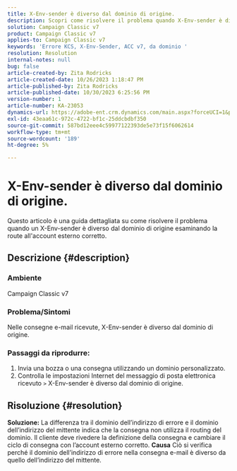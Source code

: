 ```yaml
---
title: X-Env-sender è diverso dal dominio di origine.
description: Scopri come risolvere il problema quando X-Env-sender è diverso dal dominio di origine. Modifica il ciclo di produzione con l’account esterno corretto.
solution: Campaign Classic v7
product: Campaign Classic v7
applies-to: Campaign Classic v7
keywords: 'Errore KCS, X-Env-Sender, ACC v7, da dominio '
resolution: Resolution
internal-notes: null
bug: false
article-created-by: Zita Rodricks
article-created-date: 10/26/2023 1:18:47 PM
article-published-by: Zita Rodricks
article-published-date: 10/30/2023 6:25:56 PM
version-number: 1
article-number: KA-23053
dynamics-url: https://adobe-ent.crm.dynamics.com/main.aspx?forceUCI=1&pagetype=entityrecord&etn=knowledgearticle&id=d912882f-0274-ee11-9ae7-6045bd006b4b
exl-id: 43eaa61c-972c-4722-bf1c-25ddcbdbf350
source-git-commit: 587bd12eee4c59977122393de5e73f15f6062614
workflow-type: tm+mt
source-wordcount: '189'
ht-degree: 5%

---
```


# X-Env-sender è diverso dal dominio di origine.


Questo articolo è una guida dettagliata su come risolvere il problema quando un X-Env-sender è diverso dal dominio di origine esaminando la route all&#39;account esterno corretto.



## Descrizione {#description}


### <b>Ambiente</b>

Campaign Classic v7



### <b>Problema/Sintomi</b>

Nelle consegne e-mail ricevute, X-Env-sender è diverso dal dominio di origine.

### <b>Passaggi da riprodurre:</b>

1. Invia una bozza o una consegna utilizzando un dominio personalizzato.
2. Controlla le impostazioni Internet del messaggio di posta elettronica ricevuto `>`  X-Env-sender è diverso dal dominio di origine.



## Risoluzione {#resolution}

<b>Soluzione:</b>
La differenza tra il dominio dell’indirizzo di errore e il dominio dell’indirizzo del mittente indica che la consegna non utilizza il routing del dominio. Il cliente deve rivedere la definizione della consegna e cambiare il ciclo di consegna con l’account esterno corretto.
<b>Causa</b>
Ciò si verifica perché il dominio dell’indirizzo di errore nella consegna e-mail è diverso da quello dell’indirizzo del mittente.

